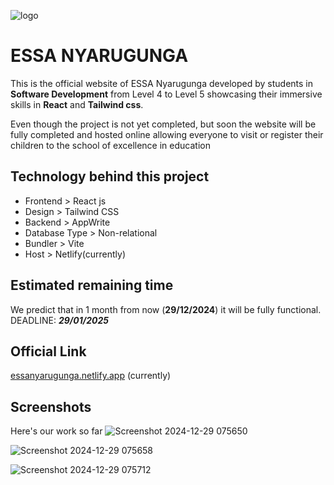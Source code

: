 ![logo](https://github.com/user-attachments/assets/dbc20f1a-a75d-477f-bc6d-93be755d7122)
# ESSA NYARUGUNGA

This is the official website of ESSA Nyarugunga developed by students in **Software Development** from Level 4 to Level 5 showcasing their immersive skills in **React** and **Tailwind css**.

Even though the project is not yet completed, but soon the website will be fully completed and hosted online allowing everyone to visit or register their children to the school of excellence in education

## Technology behind this project
- Frontend > React js
- Design > Tailwind CSS
- Backend > AppWrite
- Database Type > Non-relational
- Bundler > Vite
- Host > Netlify(currently)

## Estimated remaining time
We predict that in 1 month from now (**29/12/2024**) it will be fully functional. DEADLINE: **_29/01/2025_**

## Official Link
[essanyarugunga.netlify.app](https://essanyarugunga.netlify.app) (currently)

## Screenshots
Here's our work so far
![Screenshot 2024-12-29 075650](https://github.com/user-attachments/assets/82373d38-20e7-4287-8b68-7c179408fd64)

![Screenshot 2024-12-29 075658](https://github.com/user-attachments/assets/20a162ac-f38f-435a-a15c-c601049ad715)

![Screenshot 2024-12-29 075712](https://github.com/user-attachments/assets/c6ac575d-2a9a-464b-81c3-485ebd0e0195)



